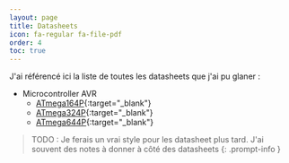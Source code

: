 ```yaml
---
layout: page
title: Datasheets
icon: fa-regular fa-file-pdf
order: 4
toc: true
---
```


J'ai référencé ici la liste de toutes les datasheets que j'ai pu glaner :

- Microcontroller AVR
  + [ATmega164P](../assets/datasheets/ATmega164P-324P-644P.pdf){:target="_blank"}
  + [ATmega324P](../assets/datasheets/ATmega164P-324P-644P.pdf){:target="_blank"}
  + [ATmega644P](../assets/datasheets/ATmega164P-324P-644P.pdf){:target="_blank"}

> TODO : Je ferais un vrai style pour les datasheet plus tard.
> J'ai souvent des notes à donner à côté des datasheets
{: .prompt-info }